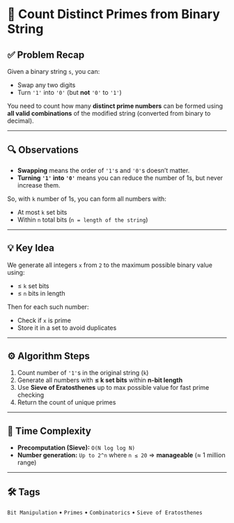 # 🧮 Count Distinct Primes from Binary String

## ✅ Problem Recap

Given a binary string `s`, you can:

- Swap any two digits  
- Turn `'1'` into `'0'` (but **not** `'0'` to `'1'`)

You need to count how many **distinct prime numbers** can be formed using **all valid combinations** of the modified string (converted from binary to decimal).

---

## 🔍 Observations

- **Swapping** means the order of `'1'`s and `'0'`s doesn’t matter.
- **Turning `'1'` into `'0'`** means you can reduce the number of 1s, but never increase them.

So, with `k` number of 1s, you can form all numbers with:

- At most `k` set bits  
- Within `n` total bits (`n = length of the string`)

---

## 💡 Key Idea

We generate all integers `x` from `2` to the maximum possible binary value using:

- ≤ `k` set bits
- ≤ `n` bits in length

Then for each such number:
- Check if `x` is prime
- Store it in a set to avoid duplicates

---

## ⚙️ Algorithm Steps

1. Count number of `'1'`s in the original string (`k`)
2. Generate all numbers with **≤ k set bits** within **n-bit length**
3. Use **Sieve of Eratosthenes** up to max possible value for fast prime checking
4. Return the count of unique primes

---

## 🧠 Time Complexity

- **Precomputation (Sieve):** `O(N log log N)`
- **Number generation:** `Up to 2^n` where `n ≤ 20` ⇒ **manageable** (≈ 1 million range)

---

## 🛠️ Tags

`Bit Manipulation` • `Primes` • `Combinatorics` • `Sieve of Eratosthenes`
